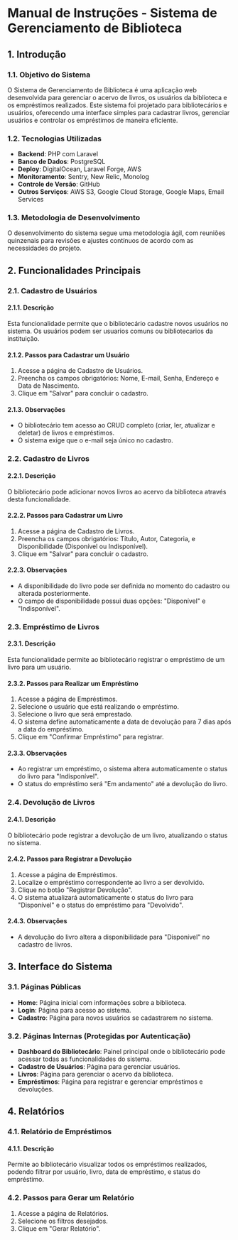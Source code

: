 # Manual de Instruções - Sistema de Gerenciamento de Biblioteca

## 1. Introdução

### 1.1. Objetivo do Sistema
O Sistema de Gerenciamento de Biblioteca é uma aplicação web desenvolvida para gerenciar o acervo de livros, os usuários da biblioteca e os empréstimos realizados. Este sistema foi projetado para bibliotecários e usuários, oferecendo uma interface simples para cadastrar livros, gerenciar usuários e controlar os empréstimos de maneira eficiente.

### 1.2. Tecnologias Utilizadas
- **Backend**: PHP com Laravel
- **Banco de Dados**: PostgreSQL
- **Deploy**: DigitalOcean, Laravel Forge, AWS
- **Monitoramento**: Sentry, New Relic, Monolog
- **Controle de Versão**: GitHub
- **Outros Serviços**: AWS S3, Google Cloud Storage, Google Maps, Email Services

### 1.3. Metodologia de Desenvolvimento
O desenvolvimento do sistema segue uma metodologia ágil, com reuniões quinzenais para revisões e ajustes contínuos de acordo com as necessidades do projeto.

## 2. Funcionalidades Principais

### 2.1. Cadastro de Usuários

#### 2.1.1. Descrição
Esta funcionalidade permite que o bibliotecário cadastre novos usuários no sistema. Os usuários podem ser usuarios comuns ou bibliotecarios da instituição.

#### 2.1.2. Passos para Cadastrar um Usuário
1. Acesse a página de Cadastro de Usuários.
2. Preencha os campos obrigatórios: Nome, E-mail, Senha, Endereço e Data de Nascimento.
3. Clique em "Salvar" para concluir o cadastro.

#### 2.1.3. Observações
- O bibliotecário tem acesso ao CRUD completo (criar, ler, atualizar e deletar) de livros e empréstimos.
- O sistema exige que o e-mail seja único no cadastro.

### 2.2. Cadastro de Livros

#### 2.2.1. Descrição
O bibliotecário pode adicionar novos livros ao acervo da biblioteca através desta funcionalidade.

#### 2.2.2. Passos para Cadastrar um Livro
1. Acesse a página de Cadastro de Livros.
2. Preencha os campos obrigatórios: Título, Autor, Categoria, e Disponibilidade (Disponível ou Indisponível).
3. Clique em "Salvar" para concluir o cadastro.

#### 2.2.3. Observações
- A disponibilidade do livro pode ser definida no momento do cadastro ou alterada posteriormente.
- O campo de disponibilidade possui duas opções: "Disponível" e "Indisponível".

### 2.3. Empréstimo de Livros

#### 2.3.1. Descrição
Esta funcionalidade permite ao bibliotecário registrar o empréstimo de um livro para um usuário.

#### 2.3.2. Passos para Realizar um Empréstimo
1. Acesse a página de Empréstimos.
2. Selecione o usuário que está realizando o empréstimo.
3. Selecione o livro que será emprestado.
4. O sistema define automaticamente a data de devolução para 7 dias após a data do empréstimo.
5. Clique em "Confirmar Empréstimo" para registrar.

#### 2.3.3. Observações
- Ao registrar um empréstimo, o sistema altera automaticamente o status do livro para "Indisponível".
- O status do empréstimo será "Em andamento" até a devolução do livro.

### 2.4. Devolução de Livros

#### 2.4.1. Descrição
O bibliotecário pode registrar a devolução de um livro, atualizando o status no sistema.

#### 2.4.2. Passos para Registrar a Devolução
1. Acesse a página de Empréstimos.
2. Localize o empréstimo correspondente ao livro a ser devolvido.
3. Clique no botão "Registrar Devolução".
4. O sistema atualizará automaticamente o status do livro para "Disponível" e o status do empréstimo para "Devolvido".

#### 2.4.3. Observações
- A devolução do livro altera a disponibilidade para "Disponível" no cadastro de livros.

## 3. Interface do Sistema

### 3.1. Páginas Públicas
- **Home**: Página inicial com informações sobre a biblioteca.
- **Login**: Página para acesso ao sistema.
- **Cadastro**: Página para novos usuários se cadastrarem no sistema.

### 3.2. Páginas Internas (Protegidas por Autenticação)
- **Dashboard do Bibliotecário**: Painel principal onde o bibliotecário pode acessar todas as funcionalidades do sistema.
- **Cadastro de Usuários**: Página para gerenciar usuários.
- **Livros**: Página para gerenciar o acervo da biblioteca.
- **Empréstimos**: Página para registrar e gerenciar empréstimos e devoluções.

## 4. Relatórios

### 4.1. Relatório de Empréstimos

#### 4.1.1. Descrição
Permite ao bibliotecário visualizar todos os empréstimos realizados, podendo filtrar por usuário, livro, data de empréstimo, e status do empréstimo.

### 4.2. Passos para Gerar um Relatório
1. Acesse a página de Relatórios.
2. Selecione os filtros desejados.
3. Clique em "Gerar Relatório".
